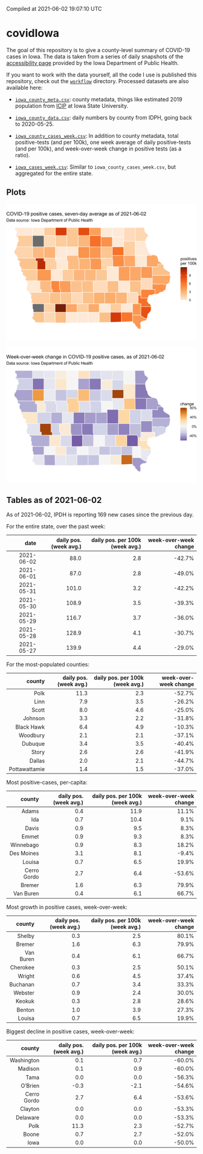 Compiled at 2021-06-02 19:07:10 UTC

<!-- README.md is generated from README.Rmd. Please edit that file -->

# covidIowa

<!-- badges: start -->

<!-- badges: end -->

The goal of this repository is to give a county-level summary of
COVID-19 cases in Iowa. The data is taken from a series of daily
snapshots of the [accessibility
page](https://coronavirus.iowa.gov/pages/access) provided by the Iowa
Department of Public Health.

If you want to work with the data yourself, all the code I use is
published this repository, check out the [`workflow`](workflow)
directory. Processed datasets are also available here:

  - [`iowa_county_meta.csv`](https://raw.githubusercontent.com/ijlyttle/covidIowa/master/workflow/data/99-publish/iowa_county_meta.csv):
    county metadata, things like estimated 2019 population from
    [ICIP](https://www.icip.iastate.edu/tables/population/counties-estimates)
    at Iowa State University.

  - [`iowa_county_data.csv`](https://raw.githubusercontent.com/ijlyttle/covidIowa/master/workflow/data/99-publish/iowa_county_data.csv):
    daily numbers by county from IDPH, going back to 2020-05-25.

  - [`iowa_county_cases_week.csv`](https://raw.githubusercontent.com/ijlyttle/covidIowa/master/workflow/data/99-publish/iowa_county_data.csv):
    In addition to county metadata, total positive-tests (and per 100k),
    one week average of daily positive-tests (and per 100k), and
    week-over-week change in positive tests (as a ratio).

  - [`iowa_cases_week.csv`](https://raw.githubusercontent.com/ijlyttle/covidIowa/master/workflow/data/99-publish/iowa_cases_week.csv):
    Similar to `iowa_county_cases_week.csv`, but aggregated for the
    entire state.

## Plots

![](workflow/data/99-publish/iowa_cases.png)

![](workflow/data/99-publish/iowa_change.png)

## Tables as of 2021-06-02

As of 2021-06-02, IPDH is reporting 169 new cases since the previous
day.

For the entire state, over the past week:

|       date | daily pos. (week avg.) | daily pos. per 100k (week avg.) | week-over-week change |
| ---------: | ---------------------: | ------------------------------: | --------------------: |
| 2021-06-02 |                   88.0 |                             2.8 |               \-42.7% |
| 2021-06-01 |                   87.0 |                             2.8 |               \-49.0% |
| 2021-05-31 |                  101.0 |                             3.2 |               \-42.2% |
| 2021-05-30 |                  108.9 |                             3.5 |               \-39.3% |
| 2021-05-29 |                  116.7 |                             3.7 |               \-36.0% |
| 2021-05-28 |                  128.9 |                             4.1 |               \-30.7% |
| 2021-05-27 |                  139.9 |                             4.4 |               \-29.0% |

For the most-populated counties:

|        county | daily pos. (week avg.) | daily pos. per 100k (week avg.) | week-over-week change |
| ------------: | ---------------------: | ------------------------------: | --------------------: |
|          Polk |                   11.3 |                             2.3 |               \-52.7% |
|          Linn |                    7.9 |                             3.5 |               \-26.2% |
|         Scott |                    8.0 |                             4.6 |               \-25.0% |
|       Johnson |                    3.3 |                             2.2 |               \-31.8% |
|    Black Hawk |                    6.4 |                             4.9 |               \-10.3% |
|      Woodbury |                    2.1 |                             2.1 |               \-37.1% |
|       Dubuque |                    3.4 |                             3.5 |               \-40.4% |
|         Story |                    2.6 |                             2.6 |               \-41.9% |
|        Dallas |                    2.0 |                             2.1 |               \-44.7% |
| Pottawattamie |                    1.4 |                             1.5 |               \-37.0% |

Most positive-cases, per-capita:

|      county | daily pos. (week avg.) | daily pos. per 100k (week avg.) | week-over-week change |
| ----------: | ---------------------: | ------------------------------: | --------------------: |
|       Adams |                    0.4 |                            11.9 |                 11.1% |
|         Ida |                    0.7 |                            10.4 |                  9.1% |
|       Davis |                    0.9 |                             9.5 |                  8.3% |
|       Emmet |                    0.9 |                             9.3 |                  8.3% |
|   Winnebago |                    0.9 |                             8.3 |                 18.2% |
|  Des Moines |                    3.1 |                             8.1 |                \-9.4% |
|      Louisa |                    0.7 |                             6.5 |                 19.9% |
| Cerro Gordo |                    2.7 |                             6.4 |               \-53.6% |
|      Bremer |                    1.6 |                             6.3 |                 79.9% |
|   Van Buren |                    0.4 |                             6.1 |                 66.7% |

Most growth in positive cases, week-over-week:

|    county | daily pos. (week avg.) | daily pos. per 100k (week avg.) | week-over-week change |
| --------: | ---------------------: | ------------------------------: | --------------------: |
|    Shelby |                    0.3 |                             2.5 |                 80.1% |
|    Bremer |                    1.6 |                             6.3 |                 79.9% |
| Van Buren |                    0.4 |                             6.1 |                 66.7% |
|  Cherokee |                    0.3 |                             2.5 |                 50.1% |
|    Wright |                    0.6 |                             4.5 |                 37.4% |
|  Buchanan |                    0.7 |                             3.4 |                 33.3% |
|   Webster |                    0.9 |                             2.4 |                 30.0% |
|    Keokuk |                    0.3 |                             2.8 |                 28.6% |
|    Benton |                    1.0 |                             3.9 |                 27.3% |
|    Louisa |                    0.7 |                             6.5 |                 19.9% |

Biggest decline in positive cases, week-over-week:

|      county | daily pos. (week avg.) | daily pos. per 100k (week avg.) | week-over-week change |
| ----------: | ---------------------: | ------------------------------: | --------------------: |
|  Washington |                    0.1 |                             0.7 |               \-60.0% |
|     Madison |                    0.1 |                             0.9 |               \-60.0% |
|        Tama |                    0.0 |                             0.0 |               \-56.3% |
|     O’Brien |                  \-0.3 |                           \-2.1 |               \-54.6% |
| Cerro Gordo |                    2.7 |                             6.4 |               \-53.6% |
|     Clayton |                    0.0 |                             0.0 |               \-53.3% |
|    Delaware |                    0.0 |                             0.0 |               \-53.3% |
|        Polk |                   11.3 |                             2.3 |               \-52.7% |
|       Boone |                    0.7 |                             2.7 |               \-52.0% |
|        Iowa |                    0.0 |                             0.0 |               \-50.0% |
